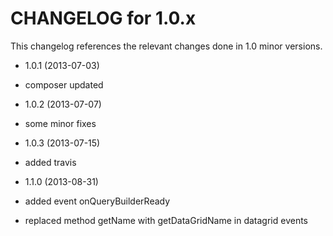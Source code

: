 CHANGELOG for 1.0.x
===================

This changelog references the relevant changes done in 1.0 minor versions.

* 1.0.1 (2013-07-03)

 * composer updated

* 1.0.2 (2013-07-07)

 * some minor fixes

* 1.0.3 (2013-07-15)

 * added travis

* 1.1.0 (2013-08-31)

 * added event onQueryBuilderReady
 * replaced method getName with getDataGridName in datagrid events

